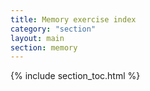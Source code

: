 ```yaml
---
title: Memory exercise index
category: "section"
layout: main
section: memory
---
```

{% include section_toc.html %}

